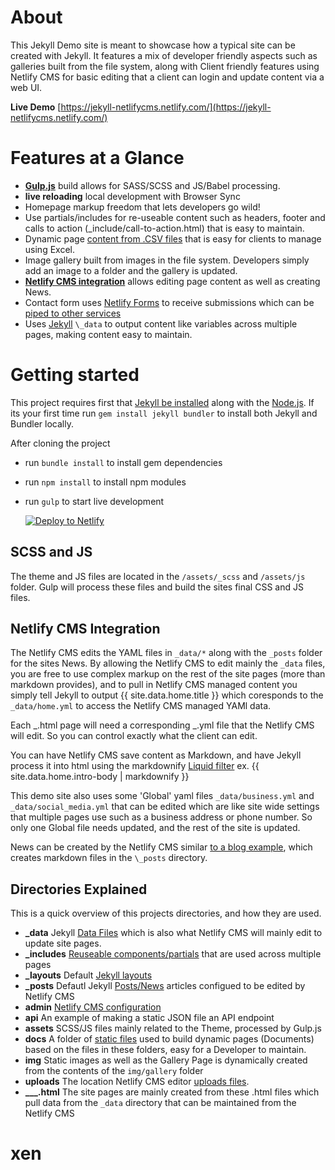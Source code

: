 # About

This Jekyll Demo site is meant to showcase how a typical site can be created with Jekyll. It features a mix of developer friendly aspects such as galleries built from the file system, along with Client friendly features using Netlify CMS for basic editing that a client can login and update content via a web UI.

**Live Demo** [https://jekyll-netlifycms.netlify.com/](https://jekyll-netlifycms.netlify.com/)

# Features at a Glance

- **[Gulp.js](https://gulpjs.com/)** build allows for SASS/SCSS and JS/Babel processing.
- **live reloading** local development with Browser Sync
- Homepage markup freedom that lets developers go wild!
- Use partials/includes for re-useable content such as headers, footer and calls to action (\_include/call-to-action.html) that is easy to maintain.
- Dynamic page [content from .CSV files](https://jekyll-netlifycms.netlify.com/directory/) that is easy for clients to manage using Excel.
- Image gallery built from images in the file system. Developers simply add an image to a folder and the gallery is updated.
- **[Netlify CMS integration](https://www.netlifycms.org/)** allows editing page content as well as creating News.
- Contact form uses [Netlify Forms](https://www.netlify.com/docs/form-handling/) to receive submissions which can be [piped to other services](https://www.netlify.com/docs/form-handling/#receiving-submissions)
- Uses [Jekyll](https://jekyllrb.com/docs/datafiles/) `\_data` to output content like variables across multiple pages, making content easy to maintain.

# Getting started

This project requires first that [Jekyll be installed](https://jekyllrb.com/docs/installation/) along with the [Node.js](https://nodejs.org/en/download/). If its your first time run `gem install jekyll bundler` to install both Jekyll and Bundler locally.

After cloning the project

- run `bundle install` to install gem dependencies
- run `npm install` to install npm modules
- run `gulp` to start live development

  <!-- Markdown snippet -->

  [![Deploy to Netlify](https://www.netlify.com/img/deploy/button.svg)](https://app.netlify.com/start/deploy?repository=https://github.com/NickStees/jekyll-cms)

## SCSS and JS

The theme and JS files are located in the `/assets/_scss` and `/assets/js` folder. Gulp will process these files and build the sites final CSS and JS files.

## Netlify CMS Integration

The Netlify CMS edits the YAML files in `_data/*` along with the `_posts` folder for the sites News. By allowing the Netlify CMS to edit mainly the `_data` files, you are free to use complex markup on the rest of the site pages (more than markdown provides), and to pull in Netlify CMS managed content you simply tell Jekyll to output {{ site.data.home.title }} which coresponds to the `_data/home.yml` to access the Netlify CMS managed YAMl data.

Each _.html page will need a corresponding _.yml file that the Netlify CMS will edit. So you can control exactly what the client can edit.

You can have Netlify CMS save content as Markdown, and have Jekyll process it into html using the markdownify [Liquid filter](https://jekyllrb.com/docs/liquid/filters/) ex. {{ site.data.home.intro-body | markdownify }}

This demo site also uses some 'Global' yaml files `_data/business.yml` and `_data/social_media.yml` that can be edited which are like site wide settings that multiple pages use such as a business address or phone number. So only one Global file needs updated, and the rest of the site is updated.

News can be created by the Netlify CMS similar [to a blog example](https://hackernoon.com/adding-a-cms-to-your-static-site-with-netlify-cms-4adadf49aac2), which creates markdown files in the `\_posts` directory.

## Directories Explained

This is a quick overview of this projects directories, and how they are used.

- **\_data** Jekyll [Data Files](https://jekyllrb.com/docs/datafiles/) which is also what Netlify CMS will mainly edit to update site pages.
- **\_includes** [Reuseable components/partials](https://jekyllrb.com/docs/includes/) that are used across multiple pages
- **\_layouts** Default [Jekyll layouts](https://jekyllrb.com/docs/step-by-step/04-layouts/)
- **\_posts** Defautl Jekyll [Posts/News](https://jekyllrb.com/docs/posts/) articles configued to be edited by Netlify CMS
- **admin** [Netlify CMS configuration](https://www.netlifycms.org/docs/add-to-your-site/)
- **api** An example of making a static JSON file an API endpoint
- **assets** SCSS/JS files mainly related to the Theme, processed by Gulp.js
- **docs** A folder of [static files](https://jekyllrb.com/docs/static-files/) used to build dynamic pages (Documents) based on the files in these folders, easy for a Developer to maintain.
- **img** Static images as well as the Gallery Page is dynamically created from the contents of the `img/gallery` folder
- **uploads** The location Netlify CMS editor [uploads files](https://www.netlifycms.org/docs/configuration-options/#media-library).
- **\_\_\_.html** The site pages are mainly created from these .html files which pull data from the `_data` directory that can be maintained from the Netlify CMS
# xen
